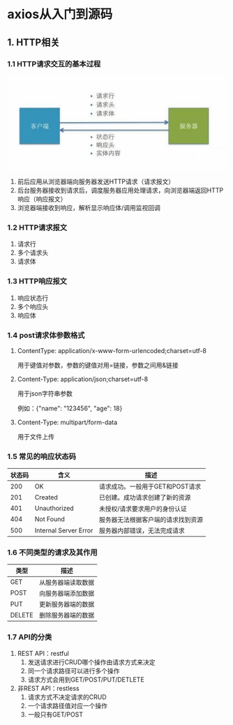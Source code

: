 # axios从入门到源码

## 1. HTTP相关

### 1.1 HTTP请求交互的基本过程

![1576595580798](./img/http交互的基本过程.png)

1. 前后应用从浏览器端向服务器发送HTTP请求（请求报文）
2. 后台服务器接收到请求后，调度服务器应用处理请求，向浏览器端返回HTTP响应（响应报文）
3. 浏览器端接收到响应，解析显示响应体/调用监视回调

### 1.2 HTTP请求报文

1. 请求行
2. 多个请求头
3. 请求体

### 1.3 HTTP响应报文

1. 响应状态行
2. 多个响应头
3. 响应体

### 1.4 post请求体参数格式

1. ContentType: application/x-www-form-urlencoded;charset=utf-8

   用于键值对参数，参数的键值对用=链接，参数之间用&链接

2. Content-Type: application/json;charset=utf-8

   用于json字符串参数

   例如：{"name": "123456", "age": 18}

3. Content-Type: multipart/form-data

   用于文件上传 

### 1.5 常见的响应状态码

状态码 | 含义 | 描述
-|-|-
200 | OK | 请求成功。一般用于GET和POST请求 |
201 | Created | 已创建。成功请求创建了新的资源 |
401 | Unauthorized | 未授权/请求要求用户的身份认证 |
404 | Not Found | 服务器无法根据客户端的请求找到资源 |
500 | Internal Server Error | 服务器内部错误，无法完成请求 |

### 1.6 不同类型的请求及其作用

| 类型   | 描述               |
| ------ | ------------------ |
| GET    | 从服务器端读取数据 |
| POST   | 向服务器端添加数据 |
| PUT    | 更新服务器端的数据 |
| DELETE | 删除服务器端的数据 |

### 1.7 API的分类

1. REST API：restful
   1. 发送请求进行CRUD哪个操作由请求方式来决定
   2. 同一个请求路径可以进行多个操作
   3. 请求方式会用到GET/POST/PUT/DETLETE
2. 非REST API：restless
   1. 请求方式不决定请求的CRUD
   2. 一个请求路径值对应一个操作
   3. 一般只有GET/POST

